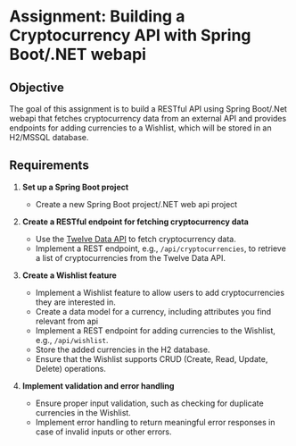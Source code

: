# Assignment: Building a Cryptocurrency API with Spring Boot/.NET webapi

## Objective
The goal of this assignment is to build a RESTful API using Spring Boot/.Net webapi that fetches cryptocurrency data from an external API and provides endpoints for adding currencies to a Wishlist, which will be stored in an H2/MSSQL database.

## Requirements
1. **Set up a Spring Boot project**
   - Create a new Spring Boot project/.NET web api project

2. **Create a RESTful endpoint for fetching cryptocurrency data**
   - Use the [Twelve Data API](https://api.twelvedata.com/cryptocurrencies) to fetch cryptocurrency data.
   - Implement a REST endpoint, e.g., `/api/cryptocurrencies`, to retrieve a list of cryptocurrencies from the Twelve Data API.

3. **Create a Wishlist feature**
   - Implement a Wishlist feature to allow users to add cryptocurrencies they are interested in.
   - Create a data model for a currency, including attributes you find relevant from api
   - Implement a REST endpoint for adding currencies to the Wishlist, e.g., `/api/wishlist`.
   - Store the added currencies in the H2 database.
   - Ensure that the Wishlist supports CRUD (Create, Read, Update, Delete) operations.

4. **Implement validation and error handling**
   - Ensure proper input validation, such as checking for duplicate currencies in the Wishlist.
   - Implement error handling to return meaningful error responses in case of invalid inputs or other errors.
